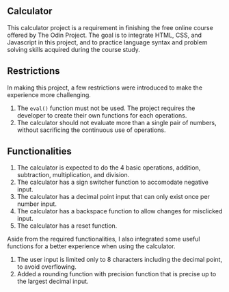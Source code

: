 ## Calculator
This calculator project is a requirement in finishing the free online course offered by The Odin Project. The goal is to integrate HTML, CSS, and Javascript in this project, and to practice language syntax and problem solving skills acquired during the course study. 

## Restrictions
In making this project, a few restrictions were introduced to make the experience more challenging.
1. The `eval()` function must not be used. The project requires the developer to create their own functions for each operations.
2. The calculator should not evaluate more than a single pair of numbers, without sacrificing the continuous use of operations. 

## Functionalities
1. The calculator is expected to do the 4 basic operations, addition, subtraction, multiplication, and division.
2. The calculator has a sign switcher function to accomodate negative input.
3. The calculator has a decimal point input that can only exist once per number input.
4. The calculator has a backspace function to allow changes for misclicked input.
5. The calculator has a reset function. 

Aside from the required functionalities, I also integrated some useful functions for a better experience when using the calculator.
1. The user input is limited only to 8 characters including the decimal point, to avoid overflowing.
2. Added a rounding function with precision function that is precise up to the largest decimal input.
